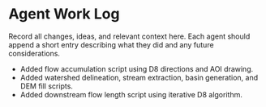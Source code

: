 # Agent Work Log

Record all changes, ideas, and relevant context here. Each agent should append a short entry describing what they did and any future considerations.
- Added flow accumulation script using D8 directions and AOI drawing.
- Added watershed delineation, stream extraction, basin generation, and DEM fill scripts.
- Added downstream flow length script using iterative D8 algorithm.
